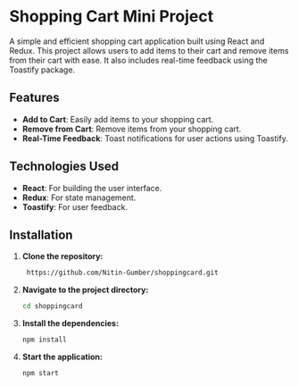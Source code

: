 # Shopping Cart Mini Project

A simple and efficient shopping cart application built using React and Redux. This project allows users to add items to their cart and remove items from their cart with ease. It also includes real-time feedback using the Toastify package.

## Features

- **Add to Cart**: Easily add items to your shopping cart.
- **Remove from Cart**: Remove items from your shopping cart.
- **Real-Time Feedback**: Toast notifications for user actions using Toastify.

## Technologies Used

- **React**: For building the user interface.
- **Redux**: For state management.
- **Toastify**: For user feedback.

## Installation

1. **Clone the repository:**
   ```bash
    https://github.com/Nitin-Gumber/shoppingcard.git

2. **Navigate to the project directory:**
   ```bash
   cd shoppingcard

3. **Install the dependencies:**
   ```bash
   npm install

4. **Start the application:**
   ```bash
   npm start
